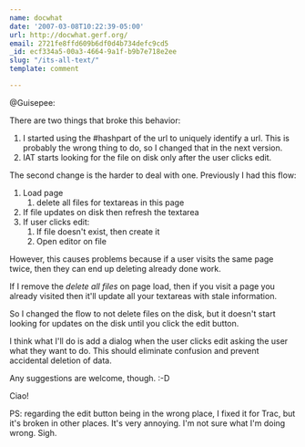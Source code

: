```yaml
---
name: docwhat
date: '2007-03-08T10:22:39-05:00'
url: http://docwhat.gerf.org/
email: 2721fe8ffd609b6df0d4b734defc9cd5
_id: ecf334a5-00a3-4664-9a1f-b9b7e718e2ee
slug: "/its-all-text/"
template: comment

---
```


@Guisepee: 

There are two things that broke this behavior:
<ol>
  <li>I started using the #hashpart of the url to uniquely identify a url.  This is probably the wrong thing to do, so I changed that in the next version.</li>
  <li>IAT starts looking for the file on disk only after the user clicks edit.</li>
</ol>

The second change is the harder to deal with one.  Previously I had this flow:

<ol>
  <li>Load page
  <ol>
    <li>delete all files for textareas in this page</li>
  </ol>
  </li>
  <li>If file updates on disk then refresh the textarea</li>
  <li>If user clicks edit:
  <ol>
    <li>If file doesn't exist, then create it</li>
    <li>Open editor on file</li>
  </ol>
  </li>
</ol>

However, this causes problems because if a user visits the same page twice, then they can end up deleting already done work.

If I remove the <em>delete all files</em> on page load, then if you visit a page you already visited then it'll update all your textareas with stale information.

So I changed the flow to not delete files on the disk, but it doesn't start looking for updates on the disk until you click the edit button.

I think what I'll do is add a dialog when the user clicks edit asking the user what they want to do.  This should eliminate confusion and prevent accidental deletion of data.

Any suggestions are welcome, though. :-D

Ciao!

PS: regarding the edit button being in the wrong place, I fixed it for Trac, but it's broken in other places.  It's very annoying. I'm not sure what I'm doing wrong.  Sigh.

